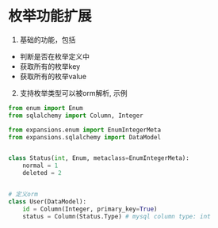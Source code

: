 # 枚举功能扩展
1. 基础的功能，包括
- 判断是否在枚举定义中
- 获取所有的枚举key
- 获取所有的枚举value

2. 支持枚举类型可以被orm解析, 示例
```python
from enum import Enum
from sqlalchemy import Column, Integer

from expansions.enum import EnumIntegerMeta
from expansions.sqlalchemy import DataModel


class Status(int, Enum, metaclass=EnumIntegerMeta):
    normal = 1
    deleted = 2


# 定义orm
class User(DataModel):
    id = Column(Integer, primary_key=True)
    status = Column(Status.Type) # mysql column type: int
```